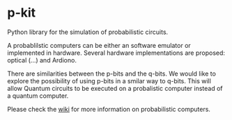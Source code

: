 # p-kit
Python library for the simulation of probabilistic circuits.

A probablilstic computers can be either an software emulator or implemented in hardware. Several hardware implementations are proposed: optical (...) and Ardiono. 

There are similarities between the p-bits and the q-bits. We would like to explore the possibility of using p-bits in a smilar way to q-bits. This will allow Quantum circuits to be executed on a probalistic computer instead of a quantum computer.

Please check the [wiki](https://github.com/IBM/p-kit/wiki) for more information on probabilistic computers.

